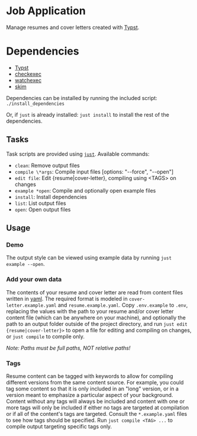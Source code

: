 # Job Application

Manage resumes and cover letters created with [Typst](https://typst.app/docs).

# Dependencies

- [Typst](https://typst.app/docs)
- [checkexec](https://github.com/kurtbuilds/checkexec "checkexec")
- [watchexec](https://watchexec.github.io/ "watchexec")
- [skim](https://skim-app.sourceforge.io/ "skim")

Dependencies can be installed by running the included script:
`./install_dependencies`

Or, if `just` is already installed: `just install` to install the rest of the
dependencies.

## Tasks

Task scripts are provided using [`just`](https://just.systems/man/en/ "just").
Available commands:

- `clean`: Remove output files
- `compile \*args`: Compile input files [options: "--force", "--open"]
- `edit file`: Edit {resume|cover-letter}, compiling using \<TAGS\> on changes
- `example *open`: Compile and optionally open example files
- `install`: Install dependencies
- `list`: List output files
- `open`: Open output files

## Usage

### Demo

The output style can be viewed using example data by running `just example --open`.

### Add your own data

The contents of your resume and cover letter are read from content files written
in [yaml](https://yaml.org/). The required format is modeled in
`cover-letter.example.yaml` and `resume.example.yaml`. Copy `.env.example` to
`.env`, replacing the values with the path to your resume and/or cover letter
content file (which can be anywhere on your machine), and optionally the path to
an output folder outside of the project directory, and run `just edit
{resume|cover-letter}>` to open a file for editing and compiling on changes, or
`just compile` to compile only.

_Note: Paths must be full paths, NOT relative paths!_

### Tags

Resume content can be tagged with keywords to allow for compiling different
versions from the same content source. For example, you could tag some content
so that it is only included in an "long" version, or in a version meant to
emphasize a particular aspect of your background. Content without any tags will
always be included and content with one or more tags will only be included if
either no tags are targeted at compilation or if all of the content's tags are
targeted. Consult the `*.example.yaml` files to see how tags should be
specified. Run `just compile <TAG> ...` to compile output targeting specific
tags only.

